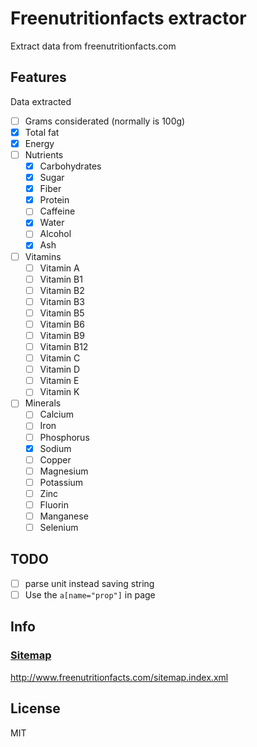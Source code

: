 <!--
  Created at: 09/24/2021 20:35:40 Friday
  Modified at: 09/24/2021 11:27:36 PM Friday

        Copyright (C) 2021 Thiago Navarro
  See file "license" for details about copyright
-->

# Freenutritionfacts extractor

Extract data from freenutritionfacts.com

## Features

Data extracted
- [ ] Grams considerated (normally is 100g)
- [x] Total fat
- [x] Energy
- [ ] Nutrients
  - [x] Carbohydrates
  - [x] Sugar
  - [x] Fiber
  - [x] Protein
  - [ ] Caffeine
  - [x] Water
  - [ ] Alcohol
  - [x] Ash
- [ ] Vitamins
  - [ ] Vitamin A
  - [ ] Vitamin B1
  - [ ] Vitamin B2
  - [ ] Vitamin B3
  - [ ] Vitamin B5
  - [ ] Vitamin B6
  - [ ] Vitamin B9
  - [ ] Vitamin B12
  - [ ] Vitamin C
  - [ ] Vitamin D
  - [ ] Vitamin E
  - [ ] Vitamin K
- [ ] Minerals
  - [ ] Calcium
  - [ ] Iron
  - [ ] Phosphorus
  - [x] Sodium
  - [ ] Copper
  - [ ] Magnesium
  - [ ] Potassium
  - [ ] Zinc
  - [ ] Fluorin
  - [ ] Manganese
  - [ ] Selenium

## TODO

- [ ] parse unit instead saving string
- [ ] Use the `a[name="prop"]` in page

## Info

### [Sitemap](http://www.freenutritionfacts.com/sitemap.index.xml)

http://www.freenutritionfacts.com/sitemap.index.xml

## License

MIT

